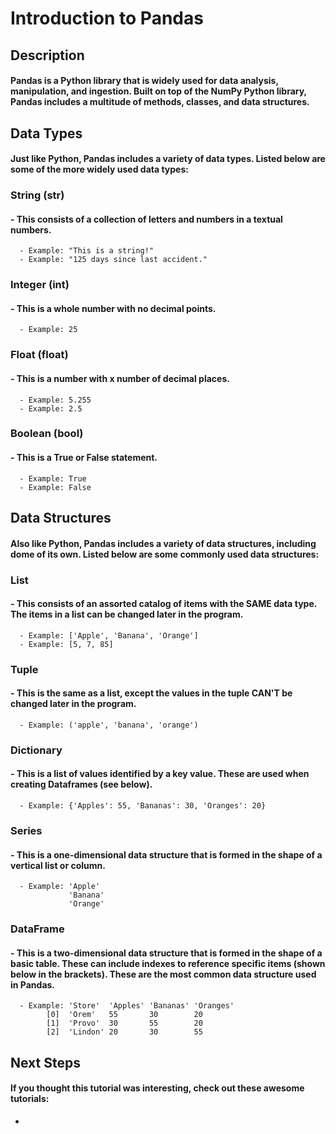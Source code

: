 # Introduction to Pandas
## Description
#### Pandas is a Python library that is widely used for data analysis, manipulation, and ingestion. Built on top of the NumPy Python library, Pandas includes a multitude of methods, classes, and data structures.
## Data Types
#### Just like Python, Pandas includes a variety of data types. Listed below are some of the more widely used data types:
### String (str)
#### - This consists of a collection of letters and numbers in a textual numbers.
      - Example: "This is a string!"
      - Example: "125 days since last accident."
### Integer (int)
#### - This is a whole number with no decimal points.
      - Example: 25
### Float (float)
#### - This is a number with x number of decimal places.
      - Example: 5.255
      - Example: 2.5
### Boolean (bool)
#### - This is a True or False statement.
      - Example: True
      - Example: False
## Data Structures
#### Also like Python, Pandas includes a variety of data structures, including dome of its own. Listed below are some commonly used data structures:
### List
#### - This consists of an assorted catalog of items with the SAME data type. The items in a list can be changed later in the program.
      - Example: ['Apple', 'Banana', 'Orange']
      - Example: [5, 7, 85]
### Tuple
#### - This is the same as a list, except the values in the tuple CAN'T be changed later in the program.
      - Example: ('apple', 'banana', 'orange')
### Dictionary
#### - This is a list of values identified by a key value. These are used when creating Dataframes (see below).
      - Example: {'Apples': 55, 'Bananas': 30, 'Oranges': 20}
### Series
#### - This is a one-dimensional data structure that is formed in the shape of a vertical list or column.
      - Example: 'Apple'
                 'Banana'
                 'Orange'
### DataFrame
#### - This is a two-dimensional data structure that is formed in the shape of a basic table. These can include indexes to reference specific items (shown below in the brackets). These are the most common data structure used in Pandas.
      - Example: 'Store'  'Apples' 'Bananas' 'Oranges'
            [0]  'Orem'   55       30        20
            [1]  'Provo'  30       55        20
            [2]  'Lindon' 20       30        55

## Next Steps
#### If you thought this tutorial was interesting, check out these awesome tutorials:
- 
